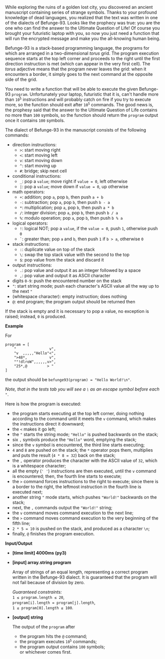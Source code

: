 <div class="markdown"><p>While exploring the ruins of a golden lost city, you discovered an ancient manuscript containing series of strange symbols. Thanks to your profound knowledge of dead languages, you realized that the text was written in one of the dialects of Befunge-93. Looks like the prophecy was true: you are the one who can find the answer to the Ultimate Question of Life! Of course you brought your futuristic laptop with you, so now you just need a function that will run the encrypted message and make you the all-knowing human being.</p>
<p>Befunge-93 is a stack-based programming language, the programs for which are arranged in a two-dimensional <em>torus</em> grid. The program execution sequence starts at the top left corner and proceeds to the right until the first direction instruction is met (which can appear in the very first cell). The <em>torus</em> adjective means that the program never leaves the grid: when it encounters a border, it simply goes to the next command at the opposite side of the grid.</p>
<p>You need to write a function that will be able to execute the given Befunge-93 <code>program</code>. Unfortunately your laptop, futuristic that it is, can't handle more than <code>10<sup>5</sup></code> instructions and will probably catch on fire if you try to execute more, so the function should exit after <code>10<sup>5</sup></code> commands. The good news is, the prophesy said that the answer to the Ultimate Question of Life contains no more than <code>100</code> symbols, so the function should return the <code>program</code> output once it contains <code>100</code> symbols.</p>
<p>The dialect of Befunge-93 in the manuscript consists of the following commands:</p>
<ul>
<li>direction instructions:
<ul>
<li><code>&gt;</code>: start moving right</li>
<li><code>&lt;</code>: start moving left</li>
<li><code>v</code>: start moving down</li>
<li><code>^</code>: start moving up</li>
<li><code>#</code>: bridge; skip next cell</li>
</ul>
</li>
<li>conditional instructions:
<ul>
<li><code>_</code>: pop a <code>value</code>; move right if <code>value = 0</code>, left otherwise</li>
<li><code>|</code>: pop a <code>value</code>; move down if <code>value = 0</code>, up otherwise</li>
</ul>
</li>
<li>math operators:
<ul>
<li><code>+</code>: addition; pop <code>a</code>, pop <code>b</code>, then push <code>a + b</code></li>
<li><code>-</code>: subtraction; pop <code>a</code>, pop <code>b</code>, then push <code>b - a</code></li>
<li><code>*</code>: multiplication; pop <code>a</code>, pop <code>b</code>, then push <code>a * b</code></li>
<li><code>/</code>: integer division; pop <code>a</code>, pop <code>b</code>, then push <code>b / a</code></li>
<li><code>%</code>: modulo operation; pop <code>a</code>, pop <code>b</code>, then push <code>b % a</code></li>
</ul>
</li>
<li>logical operators:
<ul>
<li><code>!</code>: logical NOT; pop a <code>value</code>, if the <code>value = 0</code>, push <code>1</code>, otherwise push <code>0</code></li>
<li><code>`</code>: greater than; pop <code>a</code> and <code>b</code>, then push <code>1</code> if <code>b &gt; a</code>, otherwise <code>0</code></li>
</ul>
</li>
<li>stack instructions:
<ul>
<li><code>:</code>: duplicate value on top of the stack</li>
<li><code>\</code>: swap the top stack value with the second to the top</li>
<li><code>$</code>: pop value from the stack and discard it</li>
</ul>
</li>
<li>output instructions:
<ul>
<li><code>.</code>: pop value and output it as an integer followed by a space</li>
<li><code>,</code>: pop value and output it as ASCII character</li>
</ul>
</li>
<li>digits <code>0-9</code>: push the encountered number on the stack</li>
<li><code>"</code>: start string mode; push each character's ASCII value all the way up to the next <code>"</code></li>
<li><code></code> (whitespace character): empty instruction; does nothing</li>
<li><code>@</code>: end program; the program output should be returned then</li>
</ul>
<p>If the stack is empty and it is necessary to pop a value, no exception is raised; instead, <code>0</code> is produced.</p>
<p><strong>Example</strong></p>
<p>For</p>
<pre><code>program = [
    "               v",
    "v  ,,,,,"Hello"&lt;",
    "&gt;48*,          v",
    ""!dlroW",,,,,,v&gt;",
    "25*,@         &gt; "
]
</code></pre>
<p>the output should be <code>befunge93(program) = "Hello World!\n"</code>.</p>
<p><em>Note, that in the tests tab you will see a <code>\</code> as an escape symbol before each <code>"</code></em>.</p>
<p>Here is how the program is executed:</p>
<ul>
<li>the program starts executing at the top left corner, doing nothing according to the <code></code> command until it meets the <code>v</code> command, which makes the instructions direct it downward;</li>
<li>the <code>&lt;</code> makes it go left;</li>
<li>the <code>"</code> starts the string mode; <code>"Hello"</code> is pushed backwards on the stack;</li>
<li>six <code>,</code> symbols produce the <code>"Hello"</code> word, emptying the stack;</li>
<li>since the <code>v</code> symbol is encountered, the third line starts executing;</li>
<li><code>4</code> and <code>8</code> are pushed on the stack; the <code>*</code> operator pops them, multiplies and puts the result (<code>4 * 8 = 32</code>) back on the stack;</li>
<li>the <code>,</code> operator produces the character with the ASCII value of <code>32</code>, which is a whitespace character;</li>
<li>all the empty (<code>' '</code>) instructions are then executed, until the <code>v</code> command is encountered; then, the fourth line starts to execute;</li>
<li>the <code>&gt;</code> command forces instructions to the right to execute; since there is a border to the right, the leftmost instruction in the fourth line is executed next;</li>
<li>another string <code>"</code> mode starts, which pushes <code>"World!"</code> backwards on the stack;</li>
<li>next, the <code>,</code> commands output the <code>"World!"</code> string;</li>
<li>the <code>v</code> command moves command execution to the next line;</li>
<li>the <code>&gt;</code> command moves command execution to the very beginning of the fifth line;</li>
<li><code>2 * 5 = 10</code> is pushed on the stack, and produced as a character <code>\n</code>;</li>
<li>finally, <code>@</code> finishes the program execution.</li>
</ul>
<p><strong>Input/Output</strong></p>
<ul>
<li><strong>[time limit] 4000ms (py3)</strong></li>
</ul>
<ul>
<li>
<p><strong>[input] array.string program</strong></p>
<p>Array of strings of an equal length, representing a correct program written in the Befunge-93 dialect. It is guaranteed that the program will not fail because of division by zero.</p>
<p><em>Guaranteed constraints:</em><br>
<code>1 ≤ program.length ≤ 20</code>,<br>
<code>program[i].length = program[j].length</code>,<br>
<code>1 ≤ program[0].length ≤ 100</code>.</p>
</li>
<li>
<p><strong>[output] string</strong></p>
<p>The output of the <code>program</code> after</p>
<ul>
<li>the program hits the <code>@</code> command;</li>
<li>the program executes <code>10<sup>5</sup></code> commands;</li>
<li>the program output contains <code>100</code> symbols;<br>
or whichever comes first.</li>
</ul>
</li>
</ul>
</div>